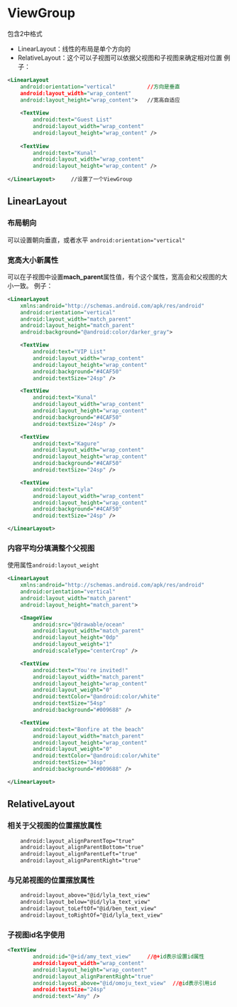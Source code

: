 # ViewGroup
包含2中格式
- LinearLayout：线性的布局是单个方向的
- RelativeLayout：这个可以子视图可以依据父视图和子视图来确定相对位置
例子：
```xml
<LinearLayout
    android:orientation="vertical"			//方向是垂直
    android:layout_width="wrap_content"
    android:layout_height="wrap_content">	//宽高自适应
 
    <TextView
        android:text="Guest List"
        android:layout_width="wrap_content"
        android:layout_height="wrap_content" />	
 
    <TextView
        android:text="Kunal"
        android:layout_width="wrap_content"
        android:layout_height="wrap_content" />
 
</LinearLayout>		//设置了一个ViewGroup
```

## LinearLayout
### 布局朝向
可以设置朝向垂直，或者水平
```android:orientation="vertical"```

### 宽高大小新属性
可以在子视图中设置**mach_parent**属性值，有个这个属性，宽高会和父视图的大小一致。
例子：
```xml
<LinearLayout
    xmlns:android="http://schemas.android.com/apk/res/android"
    android:orientation="vertical"
    android:layout_width="match_parent"
    android:layout_height="match_parent"
    android:background="@android:color/darker_gray">

    <TextView
        android:text="VIP List"
        android:layout_width="wrap_content"
        android:layout_height="wrap_content"
        android:background="#4CAF50"
        android:textSize="24sp" />

    <TextView
        android:text="Kunal"
        android:layout_width="wrap_content"
        android:layout_height="wrap_content"
        android:background="#4CAF50"
        android:textSize="24sp" />

    <TextView
        android:text="Kagure"
        android:layout_width="wrap_content"
        android:layout_height="wrap_content"
        android:background="#4CAF50"
        android:textSize="24sp" />

    <TextView
        android:text="Lyla"
        android:layout_width="wrap_content"
        android:layout_height="wrap_content"
        android:background="#4CAF50"
        android:textSize="24sp" />

</LinearLayout>
```

### 内容平均分填满整个父视图
使用属性```android:layout_weight```
```xml
<LinearLayout
    xmlns:android="http://schemas.android.com/apk/res/android"
    android:orientation="vertical"
    android:layout_width="match_parent"
    android:layout_height="match_parent">

    <ImageView
        android:src="@drawable/ocean"
        android:layout_width="match_parent"
        android:layout_height="0dp"
        android:layout_weight="1"
        android:scaleType="centerCrop" />

    <TextView
        android:text="You're invited!"
        android:layout_width="match_parent"
        android:layout_height="wrap_content"
        android:layout_weight="0"
        android:textColor="@android:color/white"
        android:textSize="54sp"
        android:background="#009688" />

    <TextView
        android:text="Bonfire at the beach"
        android:layout_width="match_parent"
        android:layout_height="wrap_content"
        android:layout_weight="0"
        android:textColor="@android:color/white"
        android:textSize="34sp"
        android:background="#009688" />

</LinearLayout>
```

## RelativeLayout
### 相关于父视图的位置摆放属性
```xml
	android:layout_alignParentTop="true"
	android:layout_alignParentBottom="true"
	android:layout_alignParentLeft="true"
	android:layout_alignParentRight="true"
```
### 与兄弟视图的位置摆放属性
```xml
	android:layout_above="@id/lyla_text_view"
	android:layout_below="@id/lyla_text_view"
	android:layout_toLeftOf="@id/ben_text_view"
	android:layout_toRightOf="@id/lyla_text_view"
```
### 子视图id名字使用
```xml
<TextView
        android:id="@+id/amy_text_view"		//@+id表示设置id属性
        android:layout_width="wrap_content"
        android:layout_height="wrap_content"
        android:layout_alignParentRight="true"
        android:layout_above="@id/omoju_text_view"	//@id表示引用id
        android:textSize="24sp"
        android:text="Amy" />
```